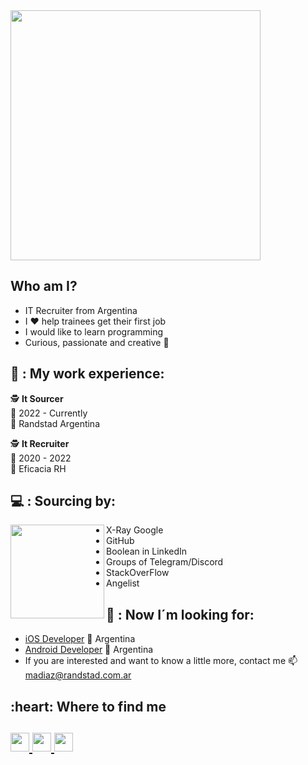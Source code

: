 <img src='https://media.giphy.com/media/zguKLLpHGfj9WnoOz0/giphy.gif' width='400"'>

## Who am I?
* IT Recruiter from Argentina  
* I ❤️ help trainees get their first job
* I would like to learn programming 
* Curious, passionate and creative 🤗

## 💼 : My work experience:

🕵️ **It Sourcer**\
📆 2022 - Currently\
📍 Randstad Argentina 

  
🕵️ **It Recruiter**\
📆 2020 - 2022\
📍 Eficacia RH 
                         
## 💻 : Sourcing by:
<img align ="left" src='https://media.giphy.com/media/lUOA9UFYyX7AJf0pEb/giphy.gif' width='150"'>

* X-Ray Google
* GitHub
* Boolean in LinkedIn
* Groups of Telegram/Discord
* StackOverFlow 
* Angelist

## 🔎 : Now I´m looking for:
* [iOS Developer](https://www.linkedin.com/jobs/view/3069256979) 📍 Argentina
* [Android Developer](https://www.linkedin.com/jobs/view/3069259725) 📍 Argentina
* If you are interested and want to know a little more, contact me 📫 madiaz@randstad.com.ar

<h2 align"center">:heart: Where to find me <h2>
<a href="https://www.telegram.org/@marines_diaz/"> <img height="30" src="https://img.shields.io/badge/Telegram-2CA5E0?style=for-the badge&logo=telegram&logoColor=white">
<a href="https://www.tiktok.com/@marinesdiaz1/"> <img height="30" src="https://img.shields.io/badge/TikTok-000000?style=for-the-badge&logo=tiktok&logoColor=white">
<a href="https://www.linkedin.com/in/marinesdiaz/"> <a href="https://www.linkedin.com/in/marinesdiaz/"> <img height="30" src="https://img.shields.io/badge/LinkedIn-0077B5?style=for-the-badge&logo=linkedin&logoColor=white")>

